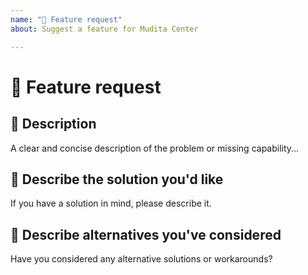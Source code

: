 ```yaml
---
name: "🚀 Feature request"
about: Suggest a feature for Mudita Center

---
```

# 🚀 Feature request

## 📝 Description

A clear and concise description of the problem or missing capability...

## 📝 Describe the solution you'd like

If you have a solution in mind, please describe it.

## 📝 Describe alternatives you've considered

Have you considered any alternative solutions or workarounds?
